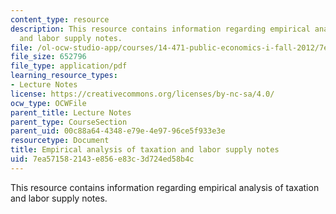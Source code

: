 ```yaml
---
content_type: resource
description: This resource contains information regarding empirical analysis of taxation
  and labor supply notes.
file: /ol-ocw-studio-app/courses/14-471-public-economics-i-fall-2012/7ea571582143e856e83c3d724ed58b4c_MIT14_471F12_labor_supply.pdf
file_size: 652796
file_type: application/pdf
learning_resource_types:
- Lecture Notes
license: https://creativecommons.org/licenses/by-nc-sa/4.0/
ocw_type: OCWFile
parent_title: Lecture Notes
parent_type: CourseSection
parent_uid: 00c88a64-4348-e79e-4e97-96ce5f933e3e
resourcetype: Document
title: Empirical analysis of taxation and labor supply notes
uid: 7ea57158-2143-e856-e83c-3d724ed58b4c
---
```

This resource contains information regarding empirical analysis of taxation and labor supply notes.
